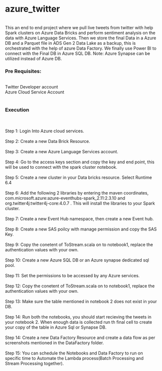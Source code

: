 # azure_twitter
<br>
This an end to end project where we pull live tweets from twitter with help Spark clusters on Azure Data Bricks and perform sentiment analysis on the data with Azure Language Services. Then we store the final Data in a Azure DB and a Parquet file in ADS Gen 2 Data Lake as a backup, this is orchestrated with the help of azure Data Factory. We finally use Power BI to connect with the Final DB in Azure SQL DB. Note: Azure Synapse can be utilized instead of Azure DB.
<br>
<h3> Pre Requisites: </h3><br>
Twitter Developer account <br>
Azure Cloud Service Account <br>
<br>
<h3> Execution </h3>
<br>
<br>
Step 1: Login Into Azure cloud services. <br><br>
Step 2: Create a new Data Brick Resource. <br><br>
Step 3: Create a new Azure Language Services account. <br><br>
Step 4: Go to the access keys section and copy the key and end point, this will be used to connect with the spark cluster notebook. <br><br>
Step 5: Create a new cluster in your Data bricks resource. Select Runtime 6.4 <br><br>
Step 6: Add the following 2 libraries by entering the maven coordinates, com.microsoft.azure:azure-eventhubs-spark_2.11:2.3.10 and org.twitter4j:twitter4j-core:4.0.7 . This will install the libraries to your Spark cluster. <br><br>
Step 7: Create a new Event Hub namespace, then create a new Event hub. <br><br>
Step 8: Create a new SAS poilcy with manage permission and copy the SAS Key. <br><br>
Step 9: Copy the conetent of ToStream.scala on to notebook1, replace the authentication values with your own. <br><br>
Step 10: Create a new Azure SQL DB or an Azure synapse dedicated sql pool.<br><br>
Step 11: Set the permissions to be accessed by any Azure services. <br><br>
Step 12: Copy the conetent of ToStream.scala on to notebook1, replace the authentication values with your own. <br><br>
Step 13: Make sure the table mentioned in notebook 2 does not exist in your DB. <br><br>
Step 14: Run both the notebooks, you should start recieving the tweets in your notebook 2. When enough data is collected run th final cell to create your copy of the table in Azure Sql or Synapse DB. <br><br>
Step 14: Create a new Data Factory Resource and create a data flow as per screenshots mentioned in the DataFactory folder. <br><br>
Step 15: You can schedule the Notebooks and Data Factory to run on specific time to Automate the Lambda process(Batch Processing and Stream Processing together). <br><br>
